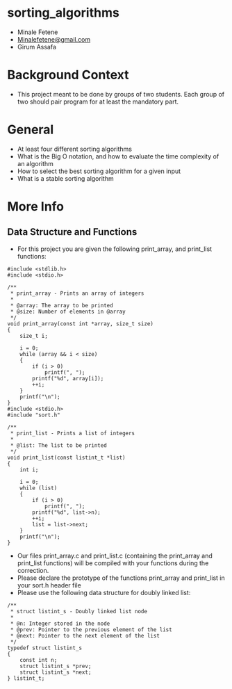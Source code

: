 # sorting_algorithms
- Minale Fetene
- Minalefetene@gmail.com
- Girum Assafa


# Background Context
- This project meant to be done by groups of two students. Each group of two should pair program for at least the mandatory part.

# General
- At least four different sorting algorithms
- What is the Big O notation, and how to evaluate the time complexity of an algorithm
- How to select the best sorting algorithm for a given input
- What is a stable sorting algorithm

# More Info
## Data Structure and Functions
- For this project you are given the following print_array, and print_list functions:
```
#include <stdlib.h>
#include <stdio.h>

/**
 * print_array - Prints an array of integers
 *
 * @array: The array to be printed
 * @size: Number of elements in @array
 */
void print_array(const int *array, size_t size)
{
    size_t i;

    i = 0;
    while (array && i < size)
    {
        if (i > 0)
            printf(", ");
        printf("%d", array[i]);
        ++i;
    }
    printf("\n");
}
#include <stdio.h>
#include "sort.h"

/**
 * print_list - Prints a list of integers
 *
 * @list: The list to be printed
 */
void print_list(const listint_t *list)
{
    int i;

    i = 0;
    while (list)
    {
        if (i > 0)
            printf(", ");
        printf("%d", list->n);
        ++i;
        list = list->next;
    }
    printf("\n");
}

```
- Our files print_array.c and print_list.c (containing the print_array and print_list functions) will be compiled with your functions during the correction.
- Please declare the prototype of the functions print_array and print_list in your sort.h header file
- Please use the following data structure for doubly linked list:

```
/**
 * struct listint_s - Doubly linked list node
 *
 * @n: Integer stored in the node
 * @prev: Pointer to the previous element of the list
 * @next: Pointer to the next element of the list
 */
typedef struct listint_s
{
    const int n;
    struct listint_s *prev;
    struct listint_s *next;
} listint_t;

```


